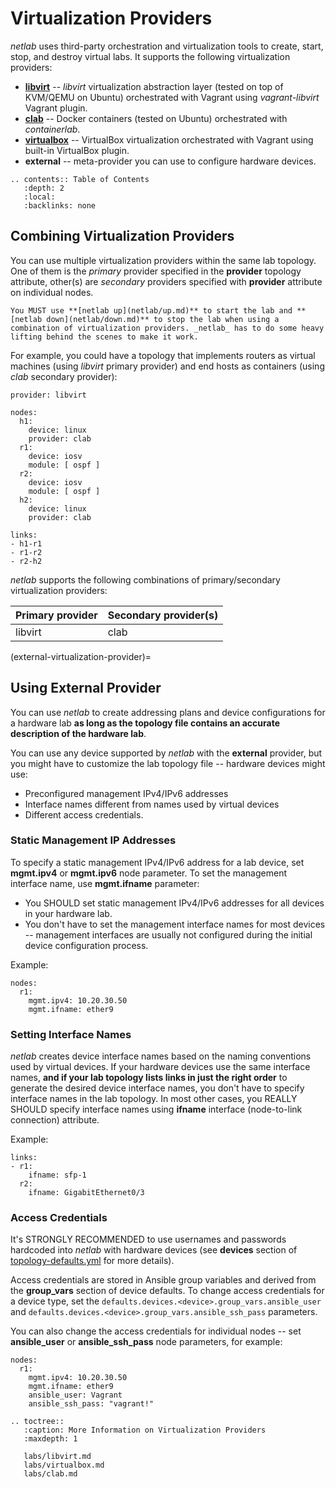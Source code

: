 # Virtualization Providers

*netlab* uses third-party orchestration and virtualization tools to create, start, stop, and destroy virtual labs. It supports the following virtualization providers:

* **[libvirt](labs/libvirt.md)** -- *libvirt* virtualization abstraction layer (tested on top of KVM/QEMU on Ubuntu) orchestrated with Vagrant using *vagrant-libvirt* Vagrant plugin.
* **[clab](labs/clab.md)** -- Docker containers (tested on Ubuntu) orchestrated with *containerlab*.
* **[virtualbox](labs/virtualbox.md)** -- VirtualBox virtualization orchestrated with Vagrant using built-in VirtualBox plugin.
* **external** -- meta-provider you can use to configure hardware devices.

```eval_rst
.. contents:: Table of Contents
   :depth: 2
   :local:
   :backlinks: none
```

## Combining Virtualization Providers

You can use multiple virtualization providers within the same lab topology. One of them is the _primary_ provider specified in the **provider** topology attribute, other(s) are _secondary_ providers specified with **provider** attribute on individual nodes.

```{warning}
You MUST use **[netlab up](netlab/up.md)** to start the lab and **[netlab down](netlab/down.md)** to stop the lab when using a combination of virtualization providers. _netlab_ has to do some heavy lifting behind the scenes to make it work.
```

For example, you could have a topology that implements routers as virtual machines (using _libvirt_ primary provider) and end hosts as containers (using _clab_ secondary provider):

```
provider: libvirt

nodes:
  h1:
    device: linux
    provider: clab
  r1:
    device: iosv
    module: [ ospf ]
  r2:
    device: iosv
    module: [ ospf ]
  h2:
    device: linux
    provider: clab

links:
- h1-r1
- r1-r2
- r2-h2
```

_netlab_ supports the following combinations of primary/secondary virtualization providers:

| Primary provider | Secondary provider(s) |
| ---------------- | --------------------- |
| libvirt          |  clab                 |

(external-virtualization-provider)=
## Using External Provider

You can use *netlab* to create addressing plans and device configurations for a hardware lab **as long as the topology file contains an accurate description of the hardware lab**. 

You can use any device supported by *netlab* with the **external** provider, but you might have to customize the lab topology file -- hardware devices might use:

* Preconfigured management IPv4/IPv6 addresses
* Interface names different from names used by virtual devices
* Different access credentials.

### Static Management IP Addresses

To specify a static management IPv4/IPv6 address for a lab device, set **mgmt.ipv4** or **mgmt.ipv6** node parameter. To set the management interface name, use **mgmt.ifname** parameter:

* You SHOULD set static management IPv4/IPv6 addresses for all devices in your hardware lab.
* You don't have to set the management interface names for most devices -- management interfaces are usually not configured during the initial device configuration process.

Example:

```
nodes:
  r1:
    mgmt.ipv4: 10.20.30.50
    mgmt.ifname: ether9
```

### Setting Interface Names

*netlab* creates device interface names based on the naming conventions used by virtual devices. If your hardware devices use the same interface names, **and if your lab topology lists links in just the right order** to generate the desired device interface names, you don't have to specify interface names in the lab topology. In most other cases, you REALLY SHOULD specify interface names using **ifname** interface (node-to-link connection) attribute.

Example:

```
links:
- r1:
    ifname: sfp-1
  r2:
    ifname: GigabitEthernet0/3
```

### Access Credentials

It's STRONGLY RECOMMENDED to use usernames and passwords hardcoded into *netlab* with hardware devices (see **devices** section of [topology-defaults.yml](https://github.com/ipspace/netlab/blob/master/netsim/topology-defaults.yml) for more details).

Access credentials are stored in Ansible group variables and derived from the **group_vars** section of device defaults.
To change access credentials for a device type, set the `defaults.devices.<device>.group_vars.ansible_user` and `defaults.devices.<device>.group_vars.ansible_ssh_pass` parameters.

You can also change the access credentials for individual nodes -- set **ansible_user** or **ansible_ssh_pass** node parameters, for example:

```
nodes:
  r1:
    mgmt.ipv4: 10.20.30.50
    mgmt.ifname: ether9
    ansible_user: Vagrant
    ansible_ssh_pass: "vagrant!"
```

```eval_rst
.. toctree::
   :caption: More Information on Virtualization Providers
   :maxdepth: 1

   labs/libvirt.md
   labs/virtualbox.md
   labs/clab.md
```
